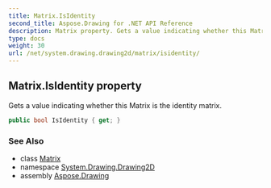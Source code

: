 ```yaml
---
title: Matrix.IsIdentity
second_title: Aspose.Drawing for .NET API Reference
description: Matrix property. Gets a value indicating whether this Matrix is the identity matrix
type: docs
weight: 30
url: /net/system.drawing.drawing2d/matrix/isidentity/
---
```

## Matrix.IsIdentity property

Gets a value indicating whether this Matrix is the identity matrix.

```csharp
public bool IsIdentity { get; }
```

### See Also

* class [Matrix](../)
* namespace [System.Drawing.Drawing2D](../../matrix/)
* assembly [Aspose.Drawing](../../../)


